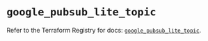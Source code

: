 # `google_pubsub_lite_topic`

Refer to the Terraform Registry for docs: [`google_pubsub_lite_topic`](https://registry.terraform.io/providers/hashicorp/google-beta/5.42.0/docs/resources/google_pubsub_lite_topic).
